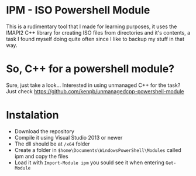 # IPM - ISO Powershell Module
This is a rudimentary tool that I made for learning purposes, it uses the IMAPI2 C++ library for creating ISO files from directories and it's contents, a task I found myself doing quite often since I like to backup my stuff in that way.

# So, C++ for a powershell module?
Sure, just take a look... Interested in using unmanaged C++ for the task? Just check https://github.com/kenpb/unmanagedcpp-powershell-module

# Instalation
- Download the repository
- Compile it using Visual Studio 2013 or newer
- The dll should be at ```/x64``` folder
- Create a folder in ```$home\Documents\WindowsPowerShell\Modules``` called ipm and copy the files
- Load it with ```Import-Module ipm``` you sould see it when entering ```Get-Module```
